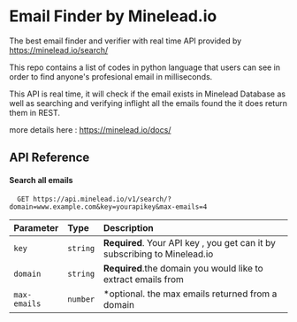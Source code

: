# Email Finder by Minelead.io
The best email finder and verifier with real time API provided by https://minelead.io/search/

This repo contains a list of codes in python language that users can see in order to find anyone's profesional email in milliseconds.

This API is real time, it will check if the email exists in Minelead Database as well as searching and verifying inflight all the emails found the it does return them in REST.


more details here : https://minelead.io/docs/


## API Reference

#### Search all emails

```http
  GET https://api.minelead.io/v1/search/?domain=www.example.com&key=yourapikey&max-emails=4
```

| Parameter | Type     | Description                |
| :-------- | :------- | :------------------------- |
| `key` | `string` | **Required**. Your API key , you get can it by subscribing to Minelead.io |
| `domain` | `string` | **Required**.the domain you would like to extract emails from |
| `max-emails` | `number` | *optional. the max emails returned from a domain |
